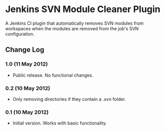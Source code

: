 Jenkins SVN Module Cleaner Plugin
=================================

A Jenkins CI plugin that automatically removes SVN modules from workspaces when the modules are removed from the job's SVN configuration.

Change Log
----------

### 1.0 (11 May 2012)

- Public release. No functional changes.

### 0.2 (10 May 2012)

- Only removing directories if they contain a .svn folder.

### 0.1 (10 May 2012)

- Initial version. Works with basic functionality.
